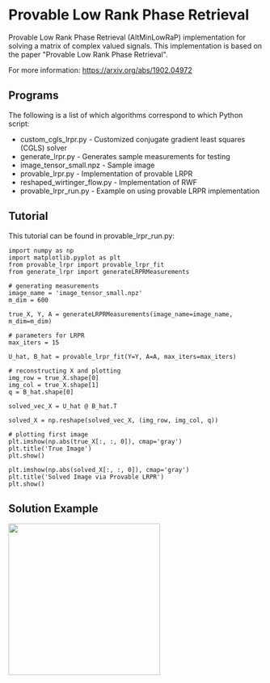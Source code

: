 # Provable Low Rank Phase Retrieval

Provable Low Rank Phase Retrieval (AltMinLowRaP) implementation for solving a matrix of complex valued signals. This implementation is based on the paper "Provable Low Rank Phase Retrieval".

For more information: https://arxiv.org/abs/1902.04972


## Programs
The following is a list of which algorithms correspond to which Python script:

* custom_cgls_lrpr.py - Customized conjugate gradient least squares (CGLS) solver
* generate_lrpr.py - Generates sample measurements for testing
* image_tensor_small.npz - Sample image
* provable_lrpr.py - Implementation of provable LRPR
* reshaped_wirtinger_flow.py - Implementation of RWF
* provable_lrpr_run.py - Example on using provable LRPR implementation

## Tutorial
This tutorial can be found in provable_lrpr_run.py:

```
import numpy as np
import matplotlib.pyplot as plt
from provable_lrpr import provable_lrpr_fit
from generate_lrpr import generateLRPRMeasurements

# generating measurements
image_name = 'image_tensor_small.npz'
m_dim = 600
    
true_X, Y, A = generateLRPRMeasurements(image_name=image_name, m_dim=m_dim)

# parameters for LRPR
max_iters = 15

U_hat, B_hat = provable_lrpr_fit(Y=Y, A=A, max_iters=max_iters)

# reconstructing X and plotting
img_row = true_X.shape[0]
img_col = true_X.shape[1]
q = B_hat.shape[0]

solved_vec_X = U_hat @ B_hat.T

solved_X = np.reshape(solved_vec_X, (img_row, img_col, q))

# plotting first image
plt.imshow(np.abs(true_X[:, :, 0]), cmap='gray')
plt.title('True Image')
plt.show()

plt.imshow(np.abs(solved_X[:, :, 0]), cmap='gray')
plt.title('Solved Image via Provable LRPR')
plt.show()
```

## Solution Example

<p align="center">
  <a href="url"><img src="https://github.com/soominkwon/Low-Rank-Phase-Retrieval/blob/main/provable_lrpr_example.png" align="left" height="300" width="300" ></a>
</p>

